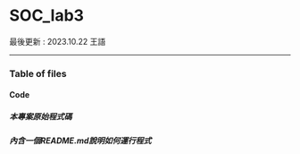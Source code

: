 # SOC_lab3
最後更新 : 2023.10.22
王語

---
### Table of files 
#### Code
  ##### 本專案原始程式碼
##### *內含一個README.md說明如何運行程式*
